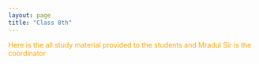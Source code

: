 ```yaml
---
layout: page
title: "Class 8th"
---
```

<span style="color:orange">Here is the all study material provided to the students and Mradul Sir is the coordinator